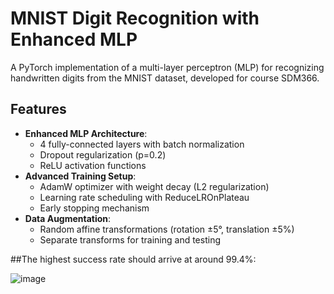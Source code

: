# MNIST Digit Recognition with Enhanced MLP

A PyTorch implementation of a multi-layer perceptron (MLP) for recognizing handwritten digits from the MNIST dataset, developed for course SDM366.

## Features

- **Enhanced MLP Architecture**:
  - 4 fully-connected layers with batch normalization
  - Dropout regularization (p=0.2)
  - ReLU activation functions
- **Advanced Training Setup**:
  - AdamW optimizer with weight decay (L2 regularization)
  - Learning rate scheduling with ReduceLROnPlateau
  - Early stopping mechanism
- **Data Augmentation**:
  - Random affine transformations (rotation ±5°, translation ±5%)
  - Separate transforms for training and testing

##The highest success rate should arrive at around 99.4%:

![image](https://github.com/user-attachments/assets/276f81bb-11f2-4c7e-8d16-ccf331e47f90)



